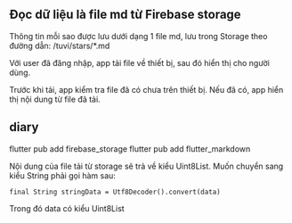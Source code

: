 ## Đọc dữ liệu là file md từ Firebase storage

Thông tin mỗi sao được lưu dưới dạng 1 file md, lưu trong Storage theo đường dẫn: /tuvi/stars/*.md

Với user đã đăng nhập, app tải file về thiết bị, sau đó hiển thị cho người dùng.

Trước khi tải, app kiểm tra file đã có chưa trên thiết bị. Nếu đã có, app hiển thị nội dung từ file đã tải.


## diary

flutter pub add firebase_storage
flutter pub add flutter_markdown

Nội dung của file tải từ storage sẽ trả về kiểu Uint8List. Muốn chuyển sang kiểu String phải gọi hàm sau: 

```
final String stringData = Utf8Decoder().convert(data) 
```
Trong đó data có kiểu Uint8List
